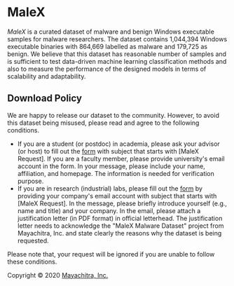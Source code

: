# MaleX
*MaleX* is a curated dataset of malware and benign Windows executable samples for malware researchers. The dataset contains 1,044,394 Windows executable binaries with 864,669 labelled as malware and 179,725 as benign. We believe that this dataset has reasonable number of samples and is sufficient to test data-driven machine learning classification methods and also to measure the performance of the designed models in terms of scalability and adaptability. 

## Download Policy
We are happy to release our dataset to the community. However, to avoid this dataset being misused, please read and agree to the following conditions.

* If you are a student (or postdoc) in academia, please ask your advisor (or host) to fill out the [form](https://mayachitra.com/#contact-us) with subject that starts with [MaleX Request]. If you are a faculty member, please provide university's email account in the form. In your message, please include your name, affiliation, and homepage. The information is needed for verification purpose.
* If you are in research (industrial) labs, please fill out the [form](https://mayachitra.com/#contact-us) by providing your company's email account with subject that starts with [MaleX Request]. In the message, please briefly introduce yourself (e.g., name and title) and your company. In the email, please attach a justification letter (in PDF format) in official letterhead. The justification letter needs to acknowledge the "MaleX Malware Dataset" project from Mayachitra, Inc. and state clearly the reasons why the dataset is being requested.

Please note that, your request will be ignored if you are unable to follow these conditions.


Copyright © 2020 [Mayachitra, Inc.](https://mayachitra.com/)
